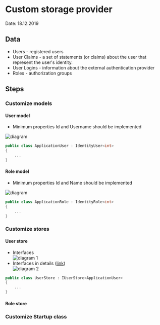 # Custom storage provider
Date: 18.12.2019

## Data
* Users - registered users
* User Claims - a set of statements (or claims) about the user that represent the user's identity.
* User Logins - information about the external authentication provider
* Roles - authorization groups

## Steps
### Customize models
#### User model
* Minimum properties Id and Username should be implemented

![diagram](https://docs.microsoft.com/en-us/aspnet/identity/overview/extensibility/overview-of-custom-storage-providers-for-aspnet-identity/_static/image2.png)
``` csharp
public class ApplicationUser : IdentityUser<int>
{
    ...
}
```

#### Role model
* Minimum properties Id and Name should be implemented

![diagram](https://docs.microsoft.com/en-us/aspnet/identity/overview/extensibility/overview-of-custom-storage-providers-for-aspnet-identity/_static/image5.png)
``` csharp
public class ApplicationRole : IdentityRole<int>
{
    ...
}
```

### Customize stores
#### User store
* Interfaces  
![diagram 1](https://docs.microsoft.com/en-us/aspnet/identity/overview/extensibility/overview-of-custom-storage-providers-for-aspnet-identity/_static/image3.png)
* Interfaces in details ([link](https://docs.microsoft.com/en-us/aspnet/identity/overview/extensibility/overview-of-custom-storage-providers-for-aspnet-identity#interfaces-to-implement-when-customizing-user-store))  
![diagram 2](https://docs.microsoft.com/en-us/aspnet/identity/overview/extensibility/overview-of-custom-storage-providers-for-aspnet-identity/_static/image4.png)
``` csharp
public class UserStore : IUserStore<ApplicationUser>
{
    ...
}
```

#### Role store

### Customize Startup class





